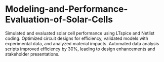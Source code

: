 # Modeling-and-Performance-Evaluation-of-Solar-Cells
Simulated and evaluated solar cell performance using LTspice and Netlist coding. Optimized circuit designs for efficiency, validated models with experimental data, and analyzed material impacts. Automated data analysis scripts improved efficiency by 30%, leading to design enhancements and stakeholder presentations.
